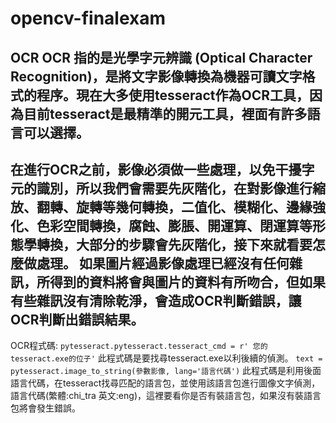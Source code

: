 # opencv-finalexam
OCR
OCR 指的是光學字元辨識 (Optical Character Recognition)，是將文字影像轉換為機器可讀文字格式的程序。現在大多使用tesseract作為OCR工具，因為目前tesseract是最精準的開元工具，裡面有許多語言可以選擇。
---
在進行OCR之前，影像必須做一些處理，以免干擾字元的識別，所以我們會需要先灰階化，在對影像進行縮放、翻轉、旋轉等幾何轉換，二值化、模糊化、邊緣強化、色彩空間轉換，腐蝕、膨脹、開運算、閉運算等形態學轉換，大部分的步驟會先灰階化，接下來就看要怎麼做處理。
如果圖片經過影像處理已經沒有任何雜訊，所得到的資料將會與圖片的資料有所吻合，但如果有些雜訊沒有清除乾淨，會造成OCR判斷錯誤，讓OCR判斷出錯誤結果。
---
OCR程式碼:
```pytesseract.pytesseract.tesseract_cmd = r' 您的tesseract.exe的位子'```
此程式碼是要找尋tesseract.exe以利後續的偵測。
```text = pytesseract.image_to_string(參數影像, lang='語言代碼')```
此程式碼是利用後面語言代碼，在tesseract找尋匹配的語言包，並使用該語言包進行圖像文字偵測，語言代碼(繁體:chi_tra 英文:eng)，這裡要看你是否有裝語言包，如果沒有裝語言包將會發生錯誤。


